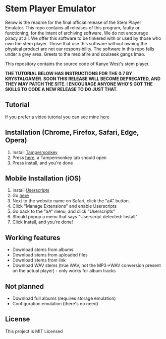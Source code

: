 # Stem Player Emulator

Below is the readme for the final official release of the Stem Player Emulator. This repo contains all releases of this program, faulty or functioning, for the intent of archiving software. We do not encourage piracy at all. We offer this software to be tinkered with or used by those who own the stem player. Those that use this software without owning the physical product are not our responsibility. The software in this repo falls under a grey area. Greets to the mediafire and soulseek gangs lmao.

This repository contains the source code of Kanye West's stem player.

**THE TUTORIAL BELOW HAS INSTRUCTIONS FOR THE 0.7 BY KRYSTALGAMER. SOON THIS RELEASE WILL BECOME DEPRECATED, AND THEY MAY PATCH THE SITE. I ENCOURAGE ANYONE WHO'S GOT THE SKILLS TO CODE A NEW RELEASE TO DO JUST THAT.**

## Tutorial

If you prefer a video tutorial you can see mine [here](https://www.youtube.com/watch?v=QqBiKZmr5rw)

## Installation (Chrome, Firefox, Safari, Edge, Opera)

1. Install [Tampermonkey](https://www.tampermonkey.net/)
2. Press [here](https://github.com/603dotnz/stem-player-emulator/raw/master/stem_emulator.user.js), a Tampermonkey tab should open
3. Press install, and you're done

## Mobile Installation (iOS)
1. Install [Userscripts](https://apps.apple.com/us/app/userscripts/id1463298887)
2. Go [here](https://github.com/krystalgamer/stem-player-emulator/raw/master/stem_emulator.user.js)
3. Next to the website name on Safari, click the "aA" button.
4. Click "Manage Extensions" and enable Userscripts
5. Go back to the "aA" menu, and click "Userscripts"
6. Should popup a menu that says "Userscript detected: Install"
7. Click Install, and you're done!


## Working features

- Download stems from albums
- Download stems from uploaded files
- Download stems from link
- Download WAV stems (true WAV, not the MP3->WAV conversion present on the actual player) - only works for album tracks

## Not planned

- Download full albums (requires storage emulation)
- Configuration emulation (there's no need)

## License

This project is MIT Licensed
